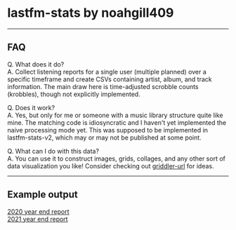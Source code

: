 # lastfm-stats by noahgill409
---
## FAQ
Q. What does it do? \
A. Collect listening reports for a single user (multiple planned) over a specific timeframe and create CSVs containing artist, album, and track information. The main draw here is time-adjusted scrobble counts (krobbles), though not explicitly implemented.

Q. Does it work? \
A. Yes, but only for me or someone with a music library structure quite like mine. The matching code is idiosyncratic and I haven't yet implemented the naive processing mode yet. This was supposed to be implemented in lastfm-stats-v2, which may or may not be published at some point.

Q. What can I do with this data? \
A. You can use it to construct images, grids, collages, and any other sort of data visualization you like! Consider checking out [griddler-url] for ideas.

---

## Example output

[2020 year end report][1] \
[2021 year end report][2]



<!-- MARKDOWN LINKS & IMAGES -->
[griddler-url]: https://www.foo.bar
[1]: https://imgur.com/a/S1sTqgA
[2]: https://imgur.com/gallery/IxqG1hN

